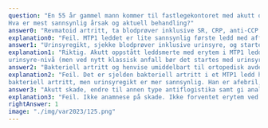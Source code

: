 ```yaml
---
question: "En 55 år gammel mann kommer til fastlegekontoret med akutt oppstått sterke smerter i MTP1 høyre fot. Smertene har vart i 4-5 dager, med moderat erytem dorso-medialt i leddet og med utilstrekkelig effekt av antiflogistika. Han er afebril og tidligere frisk, er i full jobb.
Hva er mest sannsynlig årsak og aktuell behandling?"
answer0: "Revmatoid artritt, ta blodprøver inklusive SR, CRP, anti-CCP og revmatoid faktor, henvise til MR samt starte med prednisolon."
explanation0: "Feil. MTP1 leddet er lite sannsynlig første ledd med affeksjon av revmatoid artritt. Uansett bør en ikke starte med prednisolon før kjent diagnose"
answer1: "Urinsyregikt, sjekke blodprøver inklusive urinsyre, og starte med kolkisin."
explanation1: "Riktig. Akutt oppstått leddsmerte med erytem i MTP1 ledd hos ellers frisk person er mest sannsynlig urinsyregikt. Kolkisin er et godt alternativ til antiflogistika og bør forsøkes. Siden dette er første anfall, kan en avvente oppstart med allopurinol, dersom det ikke er betydelig forhøyet
urinsyre-nivå (men ved nytt klassisk anfall bør det startes med urinsyresenkende behandling)."
answer2: "Bakteriell artritt og henvise umiddelbart til ortopedisk avdeling."
explanation2: "Feil. Det er sjelden bakteriell artritt i et MTP1 ledd hos frisk person. Erytem kan være til stede ved
bakteriell artritt, men urinsyregikt er mer sannsynlig. Han er afebril, og ellers i god allmenntilstand. (Men dersom urinsyregikt hadde vært avkreftet, og bakteriell artritt var mistenkt, er det riktig med akutt henvisning til ortoped.)"
answer3: "Akutt skade, endre til annen type antiflogistika samt gi analgetika og avvente situasjonen."
explanation3: "Feil. Ikke anamnese på skade. Ikke forventet erytem ved skade pasienten ikke kan erindre."
rightAnswer: 1
image: "./img/var2023/125.png"
---
```




